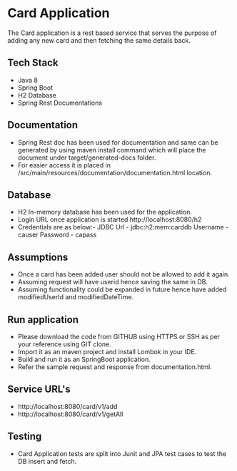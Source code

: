 # Card Application

The Card application is a rest based service that serves the purpose of adding any new card and then fetching the same details back.

## Tech Stack

* Java 8
* Spring Boot 
* H2 Database
* Spring Rest Documentations

## Documentation

* Spring Rest doc has been used for documentation and same can be generated by using maven install command which         will place the document under target/generated-docs folder.
* For easier access it is placed in /src/main/resources/documentation/documentation.html location.

## Database

* H2 In-memory database has been used for the application.
* Login URL once application is started http://localhost:8080/h2
* Credentials are as below:-
	JDBC Url - jdbc:h2:mem:carddb
	Username - causer
	Password - capass

## Assumptions

* Once a card has been added user should not be allowed to add it again.
* Assuming request will have userid hence saving the same in DB.
* Assuming functionality could be expanded in future hence have added modifiedUserId and modifiedDateTime.

## Run application

* Please download the code from GITHUB using HTTPS or SSH as per your reference using GIT clone.
* Import it as an maven project and install Lombok in your IDE.
* Build and run it as an SpringBoot application.
* Refer the sample request and response from documentation.html.

## Service URL's

* http://localhost:8080/card/v1/add
* http://localhost:8080/card/v1/getAll	

## Testing

* Card Application tests are split into Junit and JPA test cases to test the DB insert and fetch.

